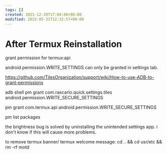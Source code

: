 ```yaml
---
tags: []
created: 2021-12-20T17:04:08+08:00
modified: 2022-05-31T12:32:57+08:00
---
```


# After Termux Reinstallation

grant permission for termux:api

android.permission.WRITE_SETTINGS can only be granted in settings tab.

https://github.com/TilesOrganization/support/wiki/How-to-use-ADB-to-grant-permissions

adb shell pm grant com.rascarlo.quick.settings.tiles android.permission.WRITE_SECURE_SETTINGS

pm grant com.termux.api android.permission.WRITE_SECURE_SETTINGS

pm list packages

the brightness bug is solved by uninstalling the unintended settings app. i don't know if this will cause more problems.

to remove termux banner/ termux welcome message:
cd .. && cd usr/etc && rm -rf motd
